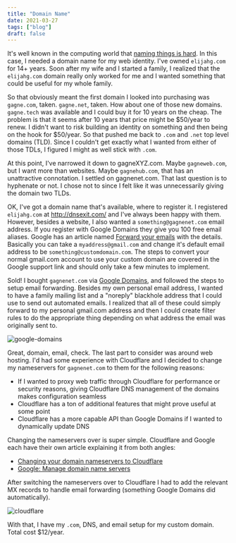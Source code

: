 ```yaml
---
title: "Domain Name"
date: 2021-03-27
tags: ["blog"]
draft: false
---
```


It's well known in the computing world that [naming things is hard](https://martinfowler.com/bliki/TwoHardThings.html). In this case, I needed a domain name for my web identity. I've owned `elijahg.com` for 14+ years. Soon after my wife and I started a family, I realized that the `elijahg.com` domain really only worked for me and I wanted something that could be useful for my whole family.

So that obviously meant the first domain I looked into purchasing was `gagne.com`, taken. `gagne.net`, taken. How about one of those new domains. `gagne.tech` was available and I could buy it for 10 years on the cheap. The problem is that it seems after 10 years that price might be $50/year to renew. I didn't want to risk building an identity on something and then being on the hook for $50/year. So that pushed me back to `.com` and `.net` top level domains (TLD). Since I couldn't get exactly what I wanted from either of those TDLs, I figured I might as well stick with `.com`.

At this point, I've narrowed it down to gagneXYZ.com. Maybe `gagneweb.com`, but I want more than websites. Maybe `gagnehub.com`, that has an unattractive connotation. I settled on gagnenet.com. That last question is to hyphenate or not. I chose not to since I felt like it was unnecessarily giving the domain two TLDs.

OK, I've got a domain name that's available, where to register it. I registered `elijahg.com` at http://dnsexit.com/ and I've always been happy with them. However, besides a website, I also wanted a `something@gagnenet.com` email address. If you register with Google Domains they give you 100 free email aliases. Google has an article named [Forward your emails](https://support.google.com/domains/answer/3251241?hl=en) with the details. Basically you can take a `myaddress@gmail.com` and change it's default email address to be `something@customdomain.com`. The steps to convert your normal gmail.com account to use your custom domain are covered in the Google support link and should only take a few minutes to implement.

Sold! I bought `gagnenet.com` via [Google Domains](https://domains.google.com/), and followed the steps to setup email forwarding. Besides my own personal email address, I wanted to have a family mailing list and a "noreply" blackhole address that I could use to send out automated emails. I realized that all of these could simply forward to my personal gmail.com address and then I could create filter rules to do the appropriate thing depending on what address the email was originally sent to.

![google-domains](/domain-name/google-domains.png)

Great, domain, email, check. The last part to consider was around web hosting. I'd had some experience with Cloudflare and I decided to change my nameservers for `gagnenet.com` to them for the following reasons:
- If I wanted to proxy web traffic through Cloudflare for performance or security reasons, giving Cloudflare DNS management of the domains makes configuration seamless
- Cloudflare has a ton of additional features that might prove useful at some point
- Cloudflare has a more capable API than Google Domains if I wanted to dynamically update DNS

Changing the nameservers over is super simple. Cloudflare and Google each have their own article explaining it from both angles:
- [Changing your domain nameservers to Cloudflare](https://support.cloudflare.com/hc/en-us/articles/205195708-Changing-your-domain-nameservers-to-Cloudflare)
- [Google: Manage domain name servers](https://support.google.com/domains/answer/3290309)

After switching the nameservers over to Cloudflare I had to add the relevant MX records to handle email forwarding (something Google Domains did automatically).

![cloudflare](/domain-name/cloudflare.png)

With that, I have my `.com`, DNS, and email setup for my custom domain. Total cost $12/year.
